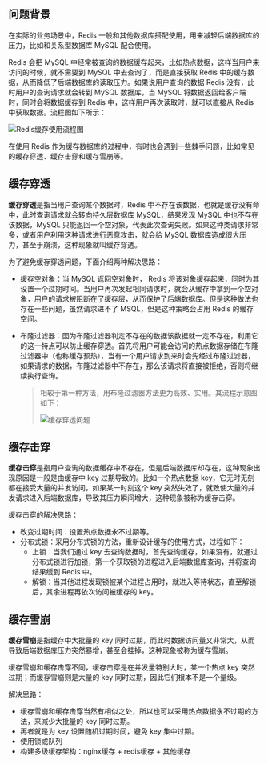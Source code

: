 ## 问题背景

在实际的业务场景中，Redis 一般和其他数据库搭配使用，用来减轻后端数据库的压力，比如和关系型数据库 MySQL 配合使用。

Redis 会把 MySQL 中经常被查询的数据缓存起来，比如热点数据，这样当用户来访问的时候，就不需要到 MySQL 中去查询了，而是直接获取 Redis 中的缓存数据，从而降低了后端数据库的读取压力。如果说用户查询的数据 Redis 没有，此时用户的查询请求就会转到 MySQL 数据库，当 MySQL 将数据返回给客户端时，同时会将数据缓存到 Redis 中，这样用户再次读取时，就可以直接从 Redis 中获取数据。流程图如下所示：

![Redis缓存使用流程图](../../resources/images/notebook/数据库/Redis/1K924O02-0.gif)

在使用 Redis 作为缓存数据库的过程中，有时也会遇到一些棘手问题，比如常见的缓存穿透、缓存击穿和缓存雪崩等。

## 缓存穿透

**缓存穿透**是指当用户查询某个数据时，Redis 中不存在该数据，也就是缓存没有命中，此时查询请求就会转向持久层数据库 MySQL，结果发现 MySQL 中也不存在该数据，MySQL 只能返回一个空对象，代表此次查询失败。如果这种类请求非常多，或者用户利用这种请求进行恶意攻击，就会给 MySQL 数据库造成很大压力，甚至于崩溃，这种现象就叫缓存穿透。

为了避免缓存穿透问题，下面介绍两种解决思路：

- 缓存空对象：当 MySQL 返回空对象时， Redis 将该对象缓存起来，同时为其设置一个过期时间。当用户再次发起相同请求时，就会从缓存中拿到一个空对象，用户的请求被阻断在了缓存层，从而保护了后端数据库。但是这种做法也存在一些问题，虽然请求进不了 MSQL，但是这种策略会占用 Redis 的缓存空间。

- 布隆过滤器：因为布隆过滤器判定不存在的数据该数据就一定不存在，利用它的这一特点可以防止缓存穿透。首先将用户可能会访问的热点数据存储在布隆过滤器中（也称缓存预热），当有一个用户请求到来时会先经过布隆过滤器，如果请求的数据，布隆过滤器中不存在，那么该请求将直接被拒绝，否则将继续执行查询。

  > 相较于第一种方法，用布隆过滤器方法更为高效、实用。其流程示意图如下：
  >
  > ![缓存穿透问题](../../resources/images/notebook/数据库/Redis/1K924O21-1.gif)

## 缓存击穿

**缓存击穿**是指用户查询的数据缓存中不存在，但是后端数据库却存在，这种现象出现原因是一般是由缓存中 key 过期导致的。比如一个热点数据 key，它无时无刻都在接受大量的并发访问，如果某一时刻这个 key 突然失效了，就致使大量的并发请求进入后端数据库，导致其压力瞬间增大，这种现象被称为缓存击穿。

缓存击穿的解决思路：

- 改变过期时间：设置热点数据永不过期等。
- 分布式锁：采用分布式锁的方法，重新设计缓存的使用方式，过程如下：
  - 上锁：当我们通过 key 去查询数据时，首先查询缓存，如果没有，就通过分布式锁进行加锁，第一个获取锁的进程进入后端数据库查询，并将查询结果缓到 Redis 中。
  - 解锁：当其他进程发现锁被某个进程占用时，就进入等待状态，直至解锁后，其余进程再依次访问被缓存的 key。

## 缓存雪崩

**缓存雪崩**是指缓存中大批量的 key 同时过期，而此时数据访问量又非常大，从而导致后端数据库压力突然暴增，甚至会挂掉，这种现象被称为缓存雪崩。

缓存雪崩和缓存击穿不同，缓存击穿是在并发量特别大时，某一个热点 key 突然过期；而缓存雪崩则是大量的 key 同时过期，因此它们根本不是一个量级。

解决思路：

- 缓存雪崩和缓存击穿当然有相似之处，所以也可以采用热点数据永不过期的方法，来减少大批量的 key 同时过期。
- 再者就是为 key 设置随机过期时间，避免 key 集中过期。
- 使用锁或队列
- 构建多级缓存架构：nginx缓存 + redis缓存 + 其他缓存

